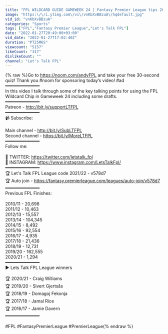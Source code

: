 ```yaml
---
title: "FPL WILDCARD GUIDE GAMEWEEK 24 | Fantasy Premier League tips 2021\/22"
image: "https:\/\/i.ytimg.com\/vi\/vnKbXvBBzuA\/hqdefault.jpg"
vid_id: "vnKbXvBBzuA"
categories: "Sports"
tags: ["FPL","Fantasy Premier League","Let's Talk FPL"]
date: "2022-01-27T20:49:00+03:00"
vid_date: "2022-01-27T17:02:40Z"
duration: "PT25M6S"
viewcount: "5157"
likeCount: "317"
dislikeCount: ""
channel: "Let's Talk FPL"
---
```

{% raw %}Go to <a rel="nofollow" target="blank" href="https://noom.com/andyFPL">https://noom.com/andyFPL</a>  and take your free 30-second quiz! Thank you #noom for sponsoring today’s video! #ad <br />━━━━━━━━━━━━━<br />In this video I talk through some of the key talking points for using the FPL Wildcard Chip in Gameweek 24 including some drafts.<br />━━━━━━━━━━━━━<br />Patreon - <a rel="nofollow" target="blank" href="http://bit.ly/supportLTFPL">http://bit.ly/supportLTFPL</a><br />━━━━━━━━━━━━━<br />📹 Subscribe:<br /><br />Main channel - <a rel="nofollow" target="blank" href="http://bit.ly/SubLTFPL">http://bit.ly/SubLTFPL</a><br />Second channel - <a rel="nofollow" target="blank" href="https://bit.ly/MoreLTFPL">https://bit.ly/MoreLTFPL</a><br />━━━━━━━━━━━━━<br />Follow me:<br /><br />💸 TWITTER: <a rel="nofollow" target="blank" href="https://twitter.com/letstalk_fpl">https://twitter.com/letstalk_fpl</a><br />📸 INSTAGRAM: <a rel="nofollow" target="blank" href="https://www.instagram.com/LetsTalkFpl/">https://www.instagram.com/LetsTalkFpl/</a><br />━━━━━━━━━━━━━<br />🏆 Let's Talk FPL League code 2021/22 - v578d7<br />🏆 Auto join - <a rel="nofollow" target="blank" href="https://fantasy.premierleague.com/leagues/auto-join/v578d7">https://fantasy.premierleague.com/leagues/auto-join/v578d7</a><br />━━━━━━━━━━━━━<br />Previous FPL Finishes:<br /><br />2010/11 - 20,698<br />2011/12 - 10,463<br />2012/13 - 15,557<br />2013/14 - 104,345<br />2014/15 - 8,492<br />2015/16 - 92,554<br />2016/17 - 4,935<br />2017/18 - 21,436<br />2018/19 - 12,731<br />2019/20 - 162,555<br />2020/21 - 1,294<br />━━━━━━━━━━━━━<br />► Lets Talk FPL League winners<br /><br />🏆 2020/21 - Craig Williams<br />🏆 2019/20 - Sivert Gjertsås<br />🏆 2018/19 - Domagoj Fekonja<br />🏆 2017/18 - Jamal Rice<br />🏆 2016/17 - Jamie Davern<br />━━━━━━━━━━━━━<br /><br />#FPL #FantasyPremierLeague #PremierLeague{% endraw %}
